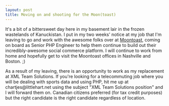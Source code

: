 ```yaml
--- 
layout: post
title: Moving on and shooting for the Moon(toast)
---
```

<p>It's a bit of a bittersweet day here in my basement lair in the frozen wastelands of Kanuckistan.  I put in my two weeks' notice at my job that I'm leaving to go and work with the awesome folks over at <a href="http://moontoast.com">Moontoast</a>, coming on board as Senior PHP Engineer to help them continue to build out their incredibly-awesome social commerce platform.  I will continue to work from home and hopefully get to visit the Moontoast offices in Nashville and Boston. ;)
</p>
<p>
As a result of my leaving, there is an opportunity to work as my replacement at XML Team Solutions.  If you're looking for a telecommuting job where you will be dealing with sports data and using PHP, hit me up at chartjes@littlehart.net using the subject "XML Team Solutions position" and I will forward them on.  Canadian citizens preferred (for tax credit purposes) but the right candidate is the right candidate regardless of location.
</p>
